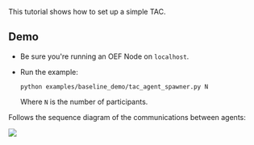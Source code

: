 This tutorial shows how to set up a simple TAC.

## Demo

- Be sure you're running an OEF Node on `localhost`. 

- Run the example:

      python examples/baseline_demo/tac_agent_spawner.py N

  Where `N` is the number of participants.
    
Follows the sequence diagram of the communications between agents:

![](./sequence_diagram.png)